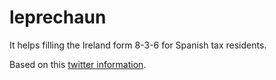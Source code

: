 # leprechaun
It helps filling the Ireland form 8-3-6 for Spanish tax residents.

Based on this [twitter information](https://twitter.com/DivGro22/status/1608180777812131840).
